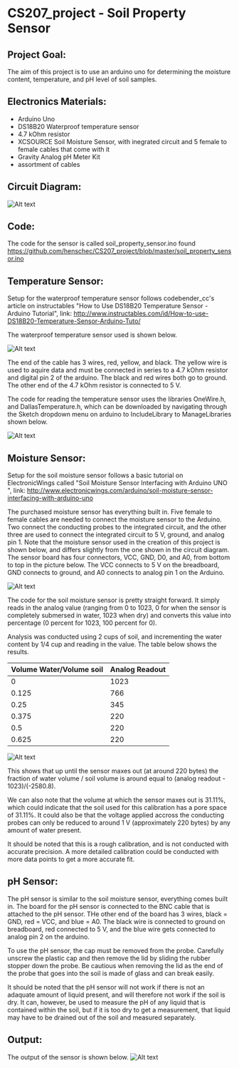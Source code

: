 # CS207_project - Soil Property Sensor

## Project Goal:

The aim of this project is to use an arduino uno for determining the moisture content, temperature, and pH level of soil samples.

## Electronics Materials:

- Arduino Uno
- DS18B20 Waterproof temperature sensor
- 4.7 kOhm resistor
- XCSOURCE Soil Moisture Sensor, with inegrated circuit and 5 female to female cables that come with it
- Gravity Analog pH Meter Kit
- assortment of cables

## Circuit Diagram:

![Alt text](https://github.com/henschec/CS207_project/blob/master/Soil_Sensor_Circuit.png "Arduino Circuit Setup")

## Code:

The code for the sensor is called soil_property_sensor.ino found https://github.com/henschec/CS207_project/blob/master/soil_property_sensor.ino

## Temperature Sensor:
Setup for the waterproof temperature sensor follows codebender_cc's article on instructables "How to Use DS18B20 Temperature Sensor - Arduino Tutorial", link: http://www.instructables.com/id/How-to-use-DS18B20-Temperature-Sensor-Arduino-Tuto/

The waterproof temperature sensor used is shown below. 

![Alt text](https://github.com/henschec/CS207_project/blob/master/tempsensor.png "Waterproof Temperature Sensor")

The end of the cable has 3 wires, red, yellow, and black. The yellow wire is used to aquire data and must be connected in series to a 4.7 kOhm resistor and digital pin 2 of the arduino. The black and red wires both go to ground. The other end of the 4.7 kOhm resistor is connected to 5 V.

The code for reading the temperature sensor uses the libraries OneWire.h, and DallasTemperature.h, which can be downloaded by navigating through the Sketch dropdown menu on arduino to IncludeLibrary to ManageLibraries shown below.

![Alt text](https://github.com/henschec/CS207_project/blob/master/downloading_libraries.png)

## Moisture Sensor:
Setup for the soil moisture sensor follows a basic tutorial on ElectronicWings called "Soil Moisture Sensor Interfacing with Arduino UNO ", link: http://www.electronicwings.com/arduino/soil-moisture-sensor-interfacing-with-arduino-uno

The purchased moisture sensor has everything built in. Five female to female cables are needed to connect the moisture sensor to the Arduino. Two connect the conducting probes to the integrated circuit, and the other three are used to connect the integrated circuit to 5 V, ground, and analog pin 1. Note that the moisture sensor used in the creation of this project is shown below, and differs slightly from the one shown in the circuit diagram. The sensor board has four connectors, VCC, GND, D0, and A0, from bottom to top in the picture below. The VCC connects to 5 V on the breadboard, GND connects to ground, and A0 connects to analog pin 1 on the Arduino.

![Alt text](https://github.com/henschec/CS207_project/blob/master/moisturesensor.png "XCSOURCE Soil Moisture Sensor")

The code for the soil moisture sensor is pretty straight forward. It simply reads in the analog value (ranging from 0 to 1023, 0 for when the sensor is completely submersed in water, 1023 when dry) and converts this value into percentage (0 percent for 1023, 100 percent for 0).

Analysis was conducted using 2 cups of soil, and incrementing the water content by 1/4 cup and reading in the value.
The table below shows the results.

| Volume Water/Volume soil | Analog Readout |
| ------------------------ | -------------- |
|           0              |      1023      |
|       0.125         |     766   |
| 0.25 | 345 |
| 0.375 | 220 |
| 0.5 | 220 |
| 0.625 | 220 |

![Alt text](https://github.com/henschec/CS207_project/blob/master/moisture_calibration.png)

This shows that up until the sensor maxes out (at around 220 bytes) the fraction of water volume / soil volume is around equal to (analog readout - 1023)/(-2580.8).

We can also note that the volume at which the sensor maxes out is 31.11%, which could indicate that the soil used for this calibration has a pore space of 31.11%. It could also be that the voltage applied accross the conducting probes can only be reduced to around 1 V (approximately 220 bytes) by any amount of water present.

It should be noted that this is a rough calibration, and is not conducted with accurate precision. A more detailed calibration could be conducted with more data points to get a more accurate fit.

## pH Sensor:
The pH sensor is similar to the soil moisture sensor, everything comes built in. The board for the pH sensor is connected to the BNC cable that is attached to the pH sensor. THe other end of the board has 3 wires, black = GND, red = VCC, and blue = A0. The black wire is connected to ground on breadboard, red connected to 5 V, and the blue wire gets connected to analog pin 2 on the arduino.

To use the pH sensor, the cap must be removed from the probe. Carefully unscrew the plastic cap and then remove the lid by sliding the rubber stopper down the probe. Be cautious when removing the lid as the end of the probe that goes into the soil is made of glass and can break easily.  

It should be noted that the pH sensor will not work if there is not an adaquate amount of liquid present, and will therefore not work if the soil is dry. It can, however, be used to measure the pH of any liquid that is contained within the soil, but if it is too dry to get a measurement, that liquid may have to be drained out of the soil and measured separately.

## Output:
The output of the sensor is shown below.
![Alt text](https://github.com/henschec/CS207_project/blob/master/soilsensor_output.png)


